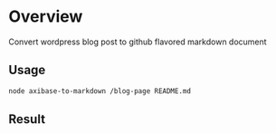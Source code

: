 # Overview
 Convert wordpress blog post to github flavored markdown document
 
## Usage
```sh
node axibase-to-markdown /blog-page README.md
```
 
 ## Result